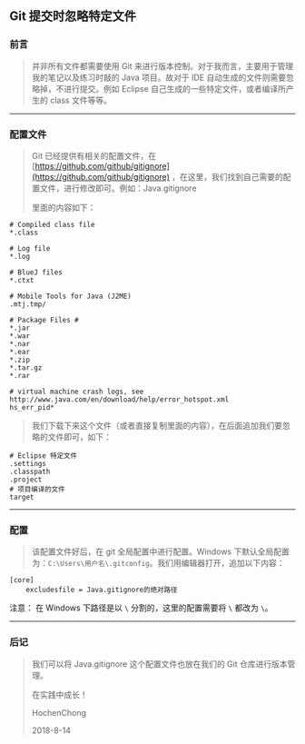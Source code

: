 ## Git 提交时忽略特定文件
### 前言
> 并非所有文件都需要使用 Git 来进行版本控制。对于我而言，主要用于管理我的笔记以及练习时敲的 Java 项目。故对于 IDE 自动生成的文件则需要忽略掉，不进行提交。例如 Eclipse 自己生成的一些特定文件，或者编译所产生的 class 文件等等。

---

### 配置文件
> Git 已经提供有相关的配置文件，在 [https://github.com/github/gitignore](https://github.com/github/gitignore) ，在这里，我们找到自己需要的配置文件，进行修改即可。例如：Java.gitignore
> 
> 里面的内容如下：

```
# Compiled class file
*.class

# Log file
*.log

# BlueJ files
*.ctxt

# Mobile Tools for Java (J2ME)
.mtj.tmp/

# Package Files #
*.jar
*.war
*.nar
*.ear
*.zip
*.tar.gz
*.rar

# virtual machine crash logs, see http://www.java.com/en/download/help/error_hotspot.xml
hs_err_pid*
```
> 我们下载下来这个文件（或者直接复制里面的内容），在后面追加我们要忽略的文件即可，如下：

```
# Eclipse 特定文件
.settings
.classpath
.project
# 项目编译的文件
target
```

---

### 配置
> 该配置文件好后，在 git 全局配置中进行配置。Windows 下默认全局配置为：```C:\Users\用户名\.gitconfig```。我们用编辑器打开，追加以下内容：

```
[core]
	excludesfile = Java.gitignore的绝对路径
```
注意： 在 Windows 下路径是以 ```\``` 分割的，这里的配置需要将 ```\``` 都改为 ```\```。

---

### 后记
> 我们可以将 Java.gitignore 这个配置文件也放在我们的 Git 仓库进行版本管理。
> 
> 在实践中成长！
> 
> HochenChong
> 
> 2018-8-14
